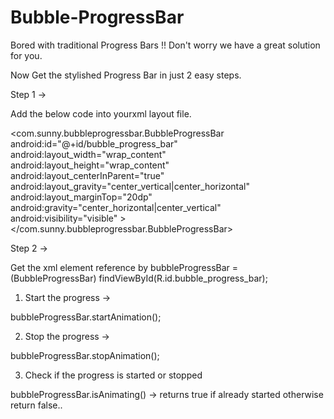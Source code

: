 Bubble-ProgressBar
==================

Bored with traditional Progress Bars !! Don't worry we have a great solution for you.

Now Get the stylished Progress Bar in just 2 easy steps.


Step 1 ->

  Add the below code into yourxml layout file.
  
   <com.sunny.bubbleprogressbar.BubbleProgressBar
        android:id="@+id/bubble_progress_bar"
        android:layout_width="wrap_content"
        android:layout_height="wrap_content"
        android:layout_centerInParent="true"
        android:layout_gravity="center_vertical|center_horizontal"
        android:layout_marginTop="20dp"
        android:gravity="center_horizontal|center_vertical"
        android:visibility="visible" >
    </com.sunny.bubbleprogressbar.BubbleProgressBar>
    


Step 2 ->

  Get the xml element reference by 
  bubbleProgressBar = (BubbleProgressBar) findViewById(R.id.bubble_progress_bar);
  
  
  1. Start the progress ->
  
  bubbleProgressBar.startAnimation();
  
  
  2. Stop the progress ->
  
  bubbleProgressBar.stopAnimation();
  
  
  3. Check if the progress is started or stopped
  
  bubbleProgressBar.isAnimating() -> returns true if already started otherwise return false..

  
